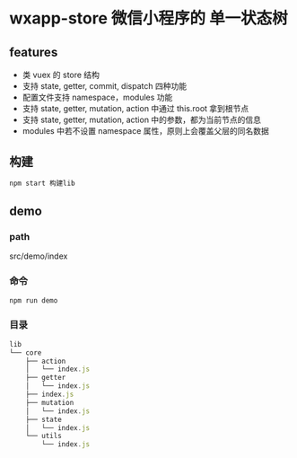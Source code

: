 # wxapp-store 微信小程序的 单一状态树

## features

- 类 vuex 的 store 结构
- 支持 state, getter, commit, dispatch 四种功能
- 配置文件支持 namespace，modules 功能
- 支持 state, getter, mutation, action 中通过 this.root 拿到根节点
- 支持 state, getter, mutation, action 中的参数，都为当前节点的信息
- modules 中若不设置 namespace 属性，原则上会覆盖父层的同名数据

## 构建

```js
npm start 构建lib
```

## demo

### path

src/demo/index

### 命令

```js
npm run demo
```

### 目录

```js
lib
└── core
    ├── action
    │   └── index.js
    ├── getter
    │   └── index.js
    ├── index.js
    ├── mutation
    │   └── index.js
    ├── state
    │   └── index.js
    └── utils
        └── index.js
```
